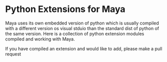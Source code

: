 Python Extensions for Maya
==========================

Maya uses its own embedded version of python which is usually compiled with a different version os visual stduio than the standard dist of python of the same version.  Here is a collection of python extension modules compiled and working with Maya.

If you have compiled an extension and would like to add, please make a pull request


